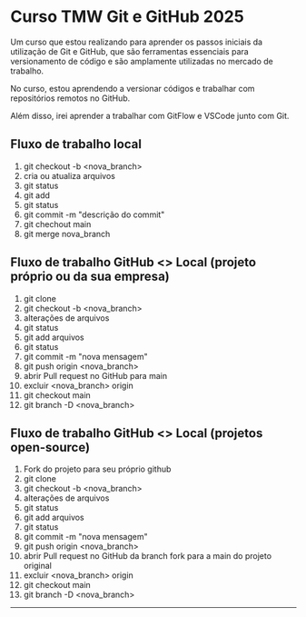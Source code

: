 # Curso TMW Git e GitHub 2025

Um curso que estou realizando para aprender os passos iniciais da utilização de Git e GitHub, que são ferramentas essenciais para versionamento de código e são amplamente utilizadas no mercado de trabalho.

No curso, estou aprendendo a versionar códigos e trabalhar com repositórios remotos no GitHub.

Além disso, irei aprender a trabalhar com GitFlow e VSCode junto com Git.


## Fluxo de trabalho local
1. git checkout -b <nova_branch>
2. cria ou atualiza arquivos
3. git status
4. git add <arquivos>
5. git status
6. git commit -m "descrição do commit"
7. git chechout main
8. git merge nova_branch

## Fluxo de trabalho GitHub <> Local (projeto próprio ou da sua empresa)
1. git clone
2. git checkout -b <nova_branch>
3. alterações de arquivos
4. git status
5. git add arquivos
6. git status
7. git commit -m "nova mensagem"
8. git push origin <nova_branch>
9. abrir Pull request no GitHub para main
10. excluir <nova_branch> origin
11. git checkout main
12. git branch -D <nova_branch>

## Fluxo de trabalho GitHub <> Local (projetos open-source)
1. Fork do projeto para seu próprio github
2. git clone
3. git checkout -b <nova_branch>
4. alterações de arquivos
5. git status
6. git add arquivos
7. git status
8. git commit -m "nova mensagem"
9. git push origin <nova_branch>
10. abrir Pull request no GitHub da branch fork para a main do projeto original
11. excluir <nova_branch> origin
12. git checkout main
13. git branch -D <nova_branch>

---- 

